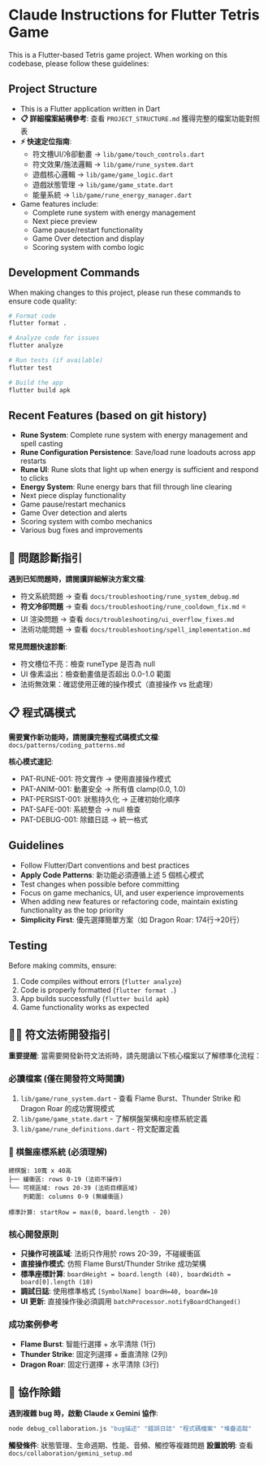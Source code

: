 # Claude Instructions for Flutter Tetris Game

This is a Flutter-based Tetris game project. When working on this codebase, please follow these guidelines:

## Project Structure
- This is a Flutter application written in Dart
- **📋 詳細檔案結構參考**: 查看 `PROJECT_STRUCTURE.md` 獲得完整的檔案功能對照表
- **⚡ 快速定位指南**:
  - 符文槽UI/冷卻動畫 → `lib/game/touch_controls.dart`
  - 符文效果/施法邏輯 → `lib/game/rune_system.dart`
  - 遊戲核心邏輯 → `lib/game/game_logic.dart`
  - 遊戲狀態管理 → `lib/game/game_state.dart`
  - 能量系統 → `lib/game/rune_energy_manager.dart`
- Game features include:
  - Complete rune system with energy management
  - Next piece preview
  - Game pause/restart functionality
  - Game Over detection and display
  - Scoring system with combo logic

## Development Commands
When making changes to this project, please run these commands to ensure code quality:

```bash
# Format code
flutter format .

# Analyze code for issues
flutter analyze

# Run tests (if available)
flutter test

# Build the app
flutter build apk
```

## Recent Features (based on git history)
- **Rune System**: Complete rune system with energy management and spell casting
- **Rune Configuration Persistence**: Save/load rune loadouts across app restarts
- **Rune UI**: Rune slots that light up when energy is sufficient and respond to clicks
- **Energy System**: Rune energy bars that fill through line clearing
- Next piece display functionality
- Game pause/restart mechanics
- Game Over detection and alerts
- Scoring system with combo mechanics
- Various bug fixes and improvements

## 🐛 問題診斷指引

**遇到已知問題時，請閱讀詳細解決方案文檔**:
- 符文系統問題 → 查看 `docs/troubleshooting/rune_system_debug.md`
- **符文冷卻問題** → 查看 `docs/troubleshooting/rune_cooldown_fix.md` ⭐
- UI 渲染問題 → 查看 `docs/troubleshooting/ui_overflow_fixes.md`  
- 法術功能問題 → 查看 `docs/troubleshooting/spell_implementation.md`

**常見問題快速診斷**:
- 符文槽位不亮：檢查 runeType 是否為 null
- UI 像素溢出：檢查動畫值是否超出 0.0-1.0 範圍
- 法術無效果：確認使用正確的操作模式（直接操作 vs 批處理）

## 📋 程式碼模式

**需要實作新功能時，請閱讀完整程式碼模式文檔**: `docs/patterns/coding_patterns.md`

**核心模式速記**:
- PAT-RUNE-001: 符文實作 → 使用直接操作模式
- PAT-ANIM-001: 動畫安全 → 所有值 clamp(0.0, 1.0) 
- PAT-PERSIST-001: 狀態持久化 → 正確初始化順序
- PAT-SAFE-001: 系統整合 → null 檢查
- PAT-DEBUG-001: 除錯日誌 → 統一格式

## Guidelines
- Follow Flutter/Dart conventions and best practices
- **Apply Code Patterns**: 新功能必須遵循上述 5 個核心模式
- Test changes when possible before committing
- Focus on game mechanics, UI, and user experience improvements  
- When adding new features or refactoring code, maintain existing functionality as the top priority
- **Simplicity First**: 優先選擇簡單方案（如 Dragon Roar: 174行→20行）

## Testing
Before making commits, ensure:
1. Code compiles without errors (`flutter analyze`)
2. Code is properly formatted (`flutter format .`)
3. App builds successfully (`flutter build apk`)
4. Game functionality works as expected

## 🧙‍♂️ 符文法術開發指引

**重要提醒**: 當需要開發新符文法術時，請先閱讀以下核心檔案以了解標準化流程：

### 必讀檔案 (僅在開發符文時閱讀)
1. `lib/game/rune_system.dart` - 查看 Flame Burst、Thunder Strike 和 Dragon Roar 的成功實現模式
2. `lib/game/game_state.dart` - 了解棋盤架構和座標系統定義
3. `lib/game/rune_definitions.dart` - 符文配置定義

### 🎯 棋盤座標系統 (必須理解)
```
總棋盤: 10寬 x 40高
├── 緩衝區: rows 0-19 (法術不操作)
└── 可視區域: rows 20-39 (法術目標區域)
    列範圍: columns 0-9 (無緩衝區)

標準計算: startRow = max(0, board.length - 20)
```

### 核心開發原則
- **只操作可視區域**: 法術只作用於 rows 20-39，不碰緩衝區
- **直接操作模式**: 仿照 Flame Burst/Thunder Strike 成功架構
- **標準座標計算**: `boardHeight = board.length (40), boardWidth = board[0].length (10)`
- **調試日誌**: 使用標準格式 `[SymbolName] boardH=40, boardW=10`
- **UI 更新**: 直接操作後必須調用 `batchProcessor.notifyBoardChanged()`

### 成功案例參考
- **Flame Burst**: 智能行選擇 + 水平清除 (1行)
- **Thunder Strike**: 固定列選擇 + 垂直清除 (2列)  
- **Dragon Roar**: 固定行選擇 + 水平清除 (3行)

## 🤝 協作除錯

**遇到複雜 bug 時，啟動 Claude x Gemini 協作**:

```bash
node debug_collaboration.js "bug描述" "錯誤日誌" "程式碼檔案" "堆疊追蹤"
```

**觸發條件**: 狀態管理、生命週期、性能、音頻、觸控等複雜問題
**設置說明**: 查看 `docs/collaboration/gemini_setup.md`